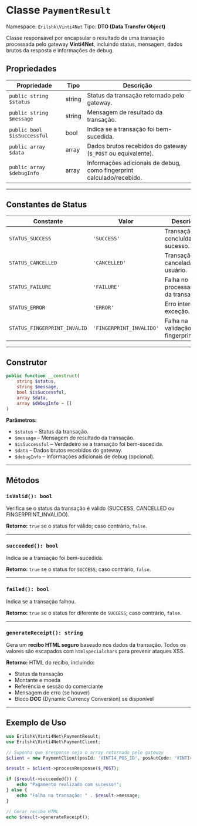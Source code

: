 # Classe `PaymentResult`

Namespace: `Erilshk\Vinti4Net`
Tipo: **DTO (Data Transfer Object)**

Classe responsável por encapsular o resultado de uma transação processada pelo gateway **Vinti4Net**, incluindo status, mensagem, dados brutos da resposta e informações de debug.

## Propriedades

| Propriedade                 | Tipo   | Descrição                                                             |
| --------------------------- | ------ | --------------------------------------------------------------------- |
| `public string $status`     | string | Status da transação retornado pelo gateway.                           |
| `public string $message`    | string | Mensagem de resultado da transação.                                   |
| `public bool $isSuccessful` | bool   | Indica se a transação foi bem-sucedida.                               |
| `public array $data`        | array  | Dados brutos recebidos do gateway (`$_POST` ou equivalente).          |
| `public array $debugInfo`   | array  | Informações adicionais de debug, como fingerprint calculado/recebido. |

---

## Constantes de Status

| Constante                    | Valor                    | Descrição                            |
| ---------------------------- | ------------------------ | ------------------------------------ |
| `STATUS_SUCCESS`             | `'SUCCESS'`              | Transação concluída com sucesso.     |
| `STATUS_CANCELLED`           | `'CANCELLED'`            | Transação cancelada pelo usuário.    |
| `STATUS_FAILURE`             | `'FAILURE'`              | Falha no processamento da transação. |
| `STATUS_ERROR`               | `'ERROR'`                | Erro interno ou exceção.             |
| `STATUS_FINGERPRINT_INVALID` | `'FINGERPRINT_INVALIDO'` | Falha na validação do fingerprint.   |

---

## Construtor

```php
public function __construct(
    string $status,
    string $message,
    bool $isSuccessful,
    array $data,
    array $debugInfo = []
)
```

**Parâmetros:**

* `$status` – Status da transação.
* `$message` – Mensagem de resultado da transação.
* `$isSuccessful` – Verdadeiro se a transação foi bem-sucedida.
* `$data` – Dados brutos recebidos do gateway.
* `$debugInfo` – Informações adicionais de debug (opcional).

---

## Métodos

### `isValid(): bool`

Verifica se o status da transação é válido (SUCCESS, CANCELLED ou FINGERPRINT_INVALIDO).

**Retorno:** `true` se o status for válido; caso contrário, `false`.

---

### `succeeded(): bool`

Indica se a transação foi bem-sucedida.

**Retorno:** `true` se o status for `SUCCESS`; caso contrário, `false`.

---

### `failed(): bool`

Indica se a transação falhou.

**Retorno:** `true` se o status for diferente de `SUCCESS`; caso contrário, `false`.

---

### `generateReceipt(): string`

Gera um **recibo HTML seguro** baseado nos dados da transação. Todos os valores são escapados com `htmlspecialchars` para prevenir ataques XSS.

**Retorno:** HTML do recibo, incluindo:

* Status da transação
* Montante e moeda
* Referência e sessão do comerciante
* Mensagem de erro (se houver)
* Bloco **DCC** (Dynamic Currency Conversion) se disponível

---

## Exemplo de Uso

```php
use Erilshk\Vinti4Net\PaymentResult;
use Erilshk\Vinti4Net\PaymentClient;

// Suponha que $response seja o array retornado pelo gateway
$client = new PaymentClient(posId: 'VINTI4_POS_ID', posAutCode: 'VINTI4_POS_AUTCODE');

$result = $client->processResponse($_POST);

if ($result->succeeded()) {
    echo "Pagamento realizado com sucesso!";
} else {
    echo "Falha na transação: " . $result->message;
}

// Gerar recibo HTML
echo $result->generateReceipt();
```
